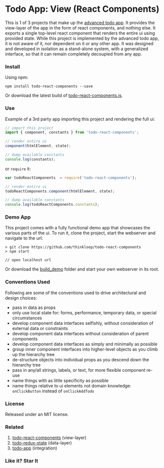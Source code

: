 # Todo App: View (React Components)

This is 1 of 3 projects that make up the [advanced todo app](https://github.com/thinkloop/todo-app). It provides the view-layer of the app in the form of react components, and nothing else. It exports a single top-level react component that renders the entire ui using provided state. While this project is implemented by the advanced todo app, it is not aware of it, nor dependent on it or any other app. It was designed and developed in isolation as a stand-alone system, with a generalized interface, so that it can remain completely decoupled from any app.

### Install
Using npm:

```
npm install todo-react-components --save
```

Or download the latest build of [todo-react-components.js](build/todo-react-components.js).

### Use
Example of a 3rd party app importing this project and rendering the full ui:

```javascript
// import this project
import { component, constants } from 'todo-react-components'; 

// render entire ui
component(htmlElement, state);

// dump available constants
console.log(constants);
```

or `require` it:

```javascript
var todoReactComponents  = require('todo-react-components');

// render entire ui
todoReactComponents.component(htmlElement, state);

// dump available constants
console.log(todoReactComponents.constants); 
```

### Demo App

This project comes with a fully functional demo app that showcases the various parts of the ui. To run it, clone the project, start the webserver and navigate to the url:

```
> git clone https://github.com/thinkloop/todo-react-components
> npm start

// open localhost url
```
Or download the [build_demo](build_demo) folder and start your own webserver in its root.

### Conventions Used
Following are some of the conventions used to drive architectural and design choices:
- pass in data as props
- only use local state for: forms, performance, temporary data, or special circumstances
- develop component data interfaces selfishly, without consideration of external data or constraints
- develop component data interfaces without consideration of parent components
- develop component data interfaces as simply and minimally as possible
- group inner component interfaces into higher-level objects as you climb up the hierarchy tree
- de-structure objects into individual props as you descend down the hierarchy tree
- pass in any/all strings, labels, or text, for more flexible component re-use
- name things with as little specificity as possible
- name things relative to ui elements not domain knowledge: `onClickButton` instead of `onClickAddTodo`

### License

Released under an MIT license.

### Related
1. [todo-react-components](https://github.com/thinkloop/todo-react-components) (view-layer)
2. [todo-redux-state](https://github.com/thinkloop/todo-redux-state) (data-layer)
3. [todo-app](https://github.com/thinkloop/todo-app) (integration)

### Like it? Star It
